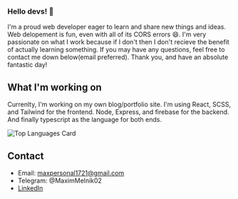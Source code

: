### Hello devs! 👋

I'm a proud web developer eager to learn and share new things and ideas. Web delopement is fun, even with all of its CORS errors 😄. I'm very passionate on what I work because if I don't then I don't recieve the benefit of actually learning something. If you may have any questions, feel free to contact me down below(email preferred). Thank you, and have an absolute fantastic day!

## What I'm working on
Currenlty, I'm working on my own blog/portfolio site. I'm using React, SCSS, and Tailwind for the frontend. Node, Express, and firebase for the backend. And finally typescript as the language for both ends.

![Top Languages Card](https://github-readme-stats.vercel.app/api/top-langs/?username=Maxdev18&layout=compact)

## Contact
- Email: maxpersonal1721@gmail.com
- Telegram: @MaximMelnik02
- [LinkedIn](https://www.linkedin.com/in/maxim-melnik-770a34219/)
